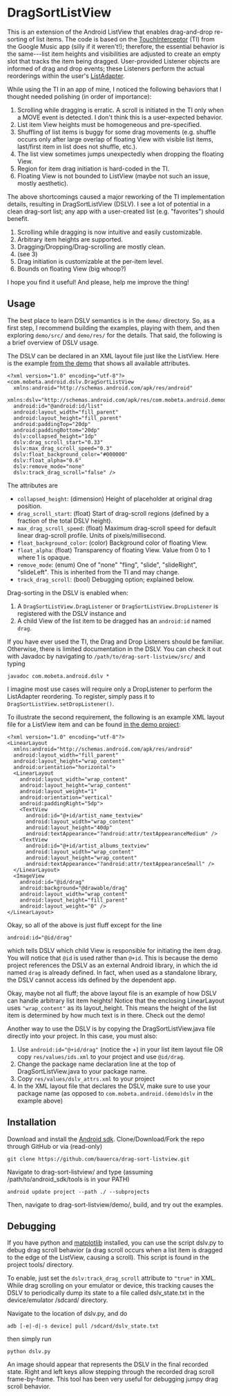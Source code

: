 DragSortListView
================

This is an extension of the Android ListView that enables
drag-and-drop re-sorting of list items. The code is
based on the [TouchInterceptor](https://github.com/android/platform_packages_apps_music/blob/master/src/com/android/music/TouchInterceptor.java) (TI)
from the Google
Music app (silly if it weren't!); therefore,
the essential behavior is the same---list item heights and
visibilities are adjusted to create an empty slot that tracks
the item being dragged. User-provided Listener objects are
informed of drag and drop events; these Listeners perform the actual
reorderings within the user's [ListAdapter](http://developer.android.com/reference/android/widget/ListAdapter.html).

While using the TI in an app of mine, I noticed the following
behaviors that I thought needed polishing (in order of
importance):

1. Scrolling while dragging is erratic. A scroll is initiated
in the TI only when a MOVE event is detected. I don't think
this is a user-expected behavior.
2. List item View heights must be homogeneous and pre-specified.
3. Shuffling of list items is buggy for some drag movements
(e.g. shuffle occurs only after large overlap of floating View
with visible list items, last/first item in list does not shuffle,
etc.).
4. The list view sometimes jumps unexpectedly when dropping the
floating View.
5. Region for item drag initiation is hard-coded in the TI.
6. Floating View is not bounded to ListView (maybe not such
an issue, mostly aesthetic).

The above shortcomings caused a major reworking of the
TI implementation details, resulting in DragSortListView (DSLV).
I see a
lot of potential in a clean drag-sort list; any app with
a user-created list (e.g. "favorites") should benefit.

1. Scrolling while dragging is now intuitive and easily
customizable.
2. Arbitrary item heights are supported.
3. Dragging/Dropping/Drag-scrolling are mostly clean.
4. (see 3)
5. Drag initiation is customizable at the per-item level.
6. Bounds on floating View (big whoop?)

I hope you find it useful! And please, help me improve the thing!

Usage
-----

The best place to learn DSLV semantics is in the `demo/` directory.
So, as a first step, I recommend building the examples, playing with
them, and then exploring `demo/src/` and `demo/res/` for the
details. That said, the following is a brief overview of DSLV usage.

The DSLV can be declared in an XML layout file just like the ListView.
Here is the example [from the demo](https://github.com/bauerca/drag-sort-listview/blob/master/demo/res/layout/dslv_main.xml)
that shows all available attributes.

    <?xml version="1.0" encoding="utf-8"?>
    <com.mobeta.android.dslv.DragSortListView
      xmlns:android="http://schemas.android.com/apk/res/android"
      xmlns:dslv="http://schemas.android.com/apk/res/com.mobeta.android.demodslv"
      android:id="@android:id/list"
      android:layout_width="fill_parent"
      android:layout_height="fill_parent"
      android:paddingTop="20dp"
      android:paddingBottom="20dp"
      dslv:collapsed_height="1dp"
      dslv:drag_scroll_start="0.33"
      dslv:max_drag_scroll_speed="0.3"
      dslv:float_background_color="#000000"
      dslv:float_alpha="0.6"
      dslv:remove_mode="none"
      dslv:track_drag_scroll="false" />

The attributes are

* `collapsed_height`: (dimension) Height of placeholder at original
drag position.
* `drag_scroll_start`: (float) Start of drag-scroll regions (defined by a
fraction of the total DSLV height).
* `max_drag_scroll_speed`: (float) Maximum drag-scroll speed for
default linear drag-scroll profile. Units of pixels/millisecond.
* `float_background_color`: (color) Background color of floating View.
* `float_alpha`: (float) Transparency of floating View. Value from
0 to 1 where 1 is opaque.
* `remove_mode`: (enum) One of "none" "fling", "slide", "slideRight",
"slideLeft". This is inherited from the TI and may change.
* `track_drag_scroll`: (bool) Debugging option; explained below.

Drag-sorting in the DSLV is enabled when:

1. A `DragSortListView.DragListener` or `DragSortListView.DropListener` is
registered with the DSLV instance and
2. A child View of the list item to be dragged has
an `android:id` named `drag`.

If you have ever used the TI, the Drag and Drop Listeners should be
familiar. Otherwise, there is limited documentation in the DSLV.
You can check it
out with Javadoc by navigating to `/path/to/drag-sort-listview/src/` and
typing

    javadoc com.mobeta.android.dslv *

I imagine most use cases will require only a DropListener to perform the
ListAdapter reordering. To register,
simply pass it to `DragSortListView.setDropListener()`.

To illustrate the second requirement,
the following is an example XML layout file for a ListView item
and can be found
[in the demo project](https://github.com/bauerca/drag-sort-listview/blob/master/demo/res/layout/jazz_artist_list_item.xml):

    <?xml version="1.0" encoding="utf-8"?>
    <LinearLayout
      xmlns:android="http://schemas.android.com/apk/res/android"
      android:layout_width="fill_parent"
      android:layout_height="wrap_content"
      android:orientation="horizontal">
      <LinearLayout
        android:layout_width="wrap_content"
        android:layout_height="wrap_content"
        android:layout_weight="1"
        android:orientation="vertical"
        android:paddingRight="5dp">
        <TextView
          android:id="@+id/artist_name_textview"
          android:layout_width="wrap_content"
          android:layout_height="40dp"
          android:textAppearance="?android:attr/textAppearanceMedium" />
        <TextView
          android:id="@+id/artist_albums_textview"
          android:layout_width="wrap_content"
          android:layout_height="wrap_content"
          android:textAppearance="?android:attr/textAppearanceSmall" />
      </LinearLayout>
      <ImageView
        android:id="@id/drag"
        android:background="@drawable/drag"
        android:layout_width="wrap_content"
        android:layout_height="fill_parent"
        android:layout_weight="0" />
    </LinearLayout>

Okay, so all of the above is just fluff except for the line

    android:id="@id/drag"

which tells DSLV which child View is responsible for initiating the
item drag. You will notice that `@id` is used rather than `@+id`.
This is because the demo project references the DSLV as an external
Android library, in which the id named `drag` is already defined.
In fact, when used as a standalone library, the DSLV cannot access
ids defined by the dependent app.

Okay, maybe not all fluff; the above layout file is an example of how 
DSLV can handle arbitrary list item heights! Notice that the enclosing
LinearLayout uses `"wrap_content"` as its layout_height. This means
the height of the list item is determined by how much text is in
there. Check out the demo!

Another way to use the DSLV is by copying the DragSortListView.java
file directly into your project. In this case, you must also:

1. Use `android:id="@+id/drag"` (notice the +) in your list item layout
file OR copy `res/values/ids.xml` to your project and use `@id/drag`.
2. Change the package name declaration line at the top of
DragSortListView.java to your package name.
3. Copy `res/values/dslv_attrs.xml` to your project
4. In the XML layout file that declares the DSLV, make sure to use
your package name (as opposed to `com.mobeta.android.(demo)dslv` in the
example above)

Installation
------------

Download and install the [Android sdk](http://developer.android.com/sdk/index.html). Clone/Download/Fork the repo
through GitHub or via (read-only)

    git clone https://github.com/bauerca/drag-sort-listview.git

Navigate to drag-sort-listview/ and type (assuming
/path/to/android_sdk/tools is in your PATH)

    android update project --path ./ --subprojects

Then, navigate to drag-sort-listview/demo/, build,
and try out the examples.

Debugging
---------

If you have python and [matplotlib](http://matplotlib.sourceforge.net/)
installed, you can use the script dslv.py
to debug drag scroll behavior (a drag scroll occurs when a list item
is dragged to the edge of the ListView, causing a scroll). This script
is found in the project tools/ directory.

To enable, just set the `dslv:track_drag_scroll` attribute to
`"true"` in XML. While drag scrolling on your emulator or device,
this tracking causes the DSLV to periodically dump its state to
a file called dslv_state.txt in the device/emulator /sdcard/ directory. 

Navigate to the location of dslv.py, and do 

    adb [-e|-d|-s device] pull /sdcard/dslv_state.txt

then simply run

    python dslv.py

An image should appear that represents the DSLV in the final
recorded state. Right and left keys allow stepping
through the recorded drag scroll frame-by-frame. This tool has
been very useful for debugging jumpy drag scroll behavior.
